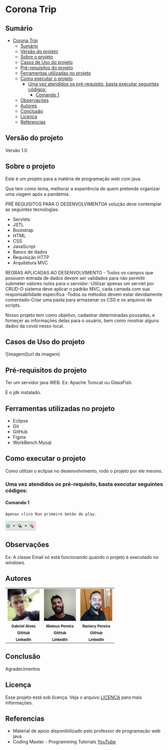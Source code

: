 # Corona Trip

## Sumário

- [Corona Trip](#corona-trip)
  - [Sumário](#sumário)
  - [Versão do projeto](#versão-do-projeto)
  - [Sobre o projeto](#sobre-o-projeto)
  - [Casos de Uso do projeto](#casos-de-uso-do-projeto)
  - [Pré-requisitos do projeto](#pré-requisitos-do-projeto)
  - [Ferramentas utilizadas no projeto](#ferramentas-utilizadas-no-projeto)
  - [Como executar o projeto](#como-executar-o-projeto)
    - [Uma vez atendidos os pré-requisito, basta executar seguintes códigos:](#uma-vez-atendidos-os-pré-requisito-basta-executar-seguintes-códigos)
      - [Comando 1](#comando-1)
  - [Observações](#observações)
  - [Autores](#autores)
  - [Conclusão](#conclusão)
  - [Licença](#licença)
  - [Referencias](#referencias)

## Versão do projeto

Versão 1.0

## Sobre o projeto

Este é um projeto para a matéria de programação web com java.

Que tem como tema, melhorar a experiência de quem pretende organizar uma viagem após a pandemia.

PRÉ REQUISITOS PARA O DESENVOLVIMENTOA solução deve contemplar as seguintes tecnologias:

<ul>
  <li> Servlets </li>
  <li> JSTL </li>
  <li> Bootstrap </li>
  <li> HTML </li>
  <li> CSS </li>
  <li> JavaScript </li>
  <li> Banco de dados </li>
  <li> Requisição HTTP </li>
  <li> Arquitetura MVC </li>
</ul>

REGRAS APLICADAS AO DESENVOLVIMENTO - Todos os campos que possuem entrada de dados devem ser validados para não permitir submeter valores nulos para o servidor.-Utilizar apenas um servlet por CRUD-O   sistema   deve   aplicar   o   padrão   MVC,   cada   camada   com   sua responsabilidade especifica -Todos os métodos devem estar devidamente comentado-Criar uma pasta para armazenar os CSS e os arquivos de scripts.

Nosso projeto tem como objetivo, cadastrar determinadas pousadas, e forneçer as informações delas para o usuário, bem como mostrar alguns dados da covid nesso local.

## Casos de Uso do projeto

![imagem](url da imagem)

## Pré-requisitos do projeto

Ter um servidor java WEB.
Ex: Apache Tomcat ou GlassFish.

E o jdk instalado.

## Ferramentas utilizadas no projeto

<ul>
  <li> Eclipse </li>
  <li> Git </li>
  <li> GitHub </li>
  <li> Figma </li>
  <li> WorkBench Mysql</li>
</ul>

## Como executar o projeto

Como utilizei o eclipse no desenvolvimento, rodo o projeto por ele mesmo.

### Uma vez atendidos os pré-requisito, basta executar seguintes códigos:

#### Comando 1
```
Apenas clico Run primeiro botão de play.
```
<img src="WebContent/img/run.png" width="96px;" alt="Run project"/>

## Observações

Ex: A classe Email só está funcionando quando o projeto é executado no windows.

## Autores

<table>
  <tr>
    <td align="center">
    <img src="WebContent/img/gabriel.jpeg" width="100px;" alt="Foto do Gabriel"/><br>
      <sub>
        <b>Gabriel Alves</b>
      </sub><br>
      <a href="https://github.com/GabrielAlves-bot">
        <sub>
          <b>GitHub</b>
        </sub>
      </a><br>
      <a href="https://www.linkedin.com/in/gabriel-alves-de-paulo/">
        <sub>
          <b>LinkedIn</b>
        </sub>
      </a>
    </td>
    <td align="center">
    <img src="WebContent/img/mateus.jpeg" width="100px;" alt="Foto do Mateus"/><br>
      <sub>
        <b>Mateus Pereira</b>
      </sub><br>
      <a href="https://github.com/mateuspsm">
        <sub>
          <b>GitHub</b>
        </sub>
      </a><br>
      <a href="https://www.linkedin.com/in/mateus-pereira-de-souza-moreira/">
        <sub>
          <b>LinkedIn</b>
        </sub>
      </a>
    </td>
    <td align="center">
    <img src="WebContent/img/raniery.jpeg" width="100px;" alt="Foto do Raniery"/><br>
      <sub>
        <b>Raniery Pereira</b>
      </sub><br>
        <a href="https://github.com/ranieryAzevedo">
        <sub>
          <b>GitHub</b>
        </sub>
      </a><br>
      <a href="https://www.linkedin.com/in/raniery-azevedo-628945162/">
        <sub>
          <b>LinkedIn</b>
        </sub>
      </a>
    </td>
  </tr>  
</table>


## Conclusão

Agradecimentos

## Licença

Esse projeto está sob licença. Veja o arquivo [LICENÇA](LICENSE.md) para mais informações.

## Referencias

- Material de apoio disponibilizado pelo professor de programação web java
- Coding Master - Programming Tutorials [YouTube](https://www.youtube.com/watch?v=qzRKa8I36Ww)